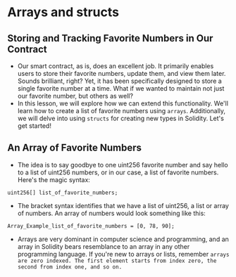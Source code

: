 # Arrays and structs

## Storing and Tracking Favorite Numbers in Our Contract
- Our smart contract, as is, does an excellent job. It primarily enables users to store their favorite numbers, update them, and view them later. Sounds brilliant, right? Yet, it has been specifically designed to store a single favorite number at a time. What if we wanted to maintain not just our favorite number, but others as well?
- In this lesson, we will explore how we can extend this functionality. We'll learn how to create a list of favorite numbers using `arrays`. Additionally, we will delve into using `structs` for creating new types in Solidity. Let's get started!

## An Array of Favorite Numbers
- The idea is to say goodbye to one uint256 favorite number and say hello to a list of uint256 numbers, or in our case, a list of favorite numbers. Here's the magic syntax:

```
uint256[] list_of_favorite_numbers;
```

- The bracket syntax identifies that we have a list of uint256, a list or array of numbers. An array of numbers would look something like this:

```
Array_Example_list_of_favorite_numbers = [0, 78, 90];
```

- Arrays are very dominant in computer science and programming, and an array in Solidity bears resemblance to an array in any other programming language. If you're new to arrays or lists, remember `arrays are zero indexed. The first element starts from index zero, the second from index one, and so on.`

##

